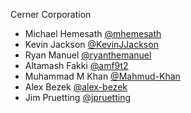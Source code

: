 Cerner Corporation

- Michael Hemesath [@mhemesath]
- Kevin Jackson [@KevinJJackson]
- Ryan Manuel [@ryanthemanuel]
- Altamash Fakki [@amf9t2]
- Muhammad M Khan [@Mahmud-Khan]
- Alex Bezek [@alex-bezek]
- Jim Pruetting [@jpruetting]

[@mhemesath]: https://github.com/mhemesath
[@KevinJJackson]: https://github.com/KevinJJackson
[@ryanthemanuel]: https://github.com/ryanthemanuel
[@alex-bezek]: https://github.com/alex-bezek
[@amf9t2]: https://github.com/amf9t2
[@Mahmud-Khan]:https://github.com/Mahmud-Khan
[@jpruetting]:https://github.com/jpruetting
